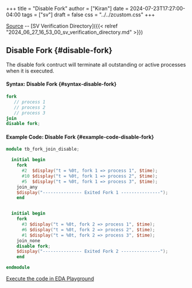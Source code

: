 +++
title = "Disable Fork"
author = ["Kiran"]
date = 2024-07-23T17:27:00-04:00
tags = ["sv"]
draft = false
css = "../../zcustom.css"
+++

[Source](https://github.com/24x7fpga/SystemVerilog_Verification/blob/main/sv_verification/fork_join_disable/tb_fork_join_disable.sv) -- [SV Verification Directory]({{< relref "2024_06_27_16_53_00_sv_verification_directory.md" >}})


## Disable Fork {#disable-fork}

The disable fork contruct will terminate all outstanding or active processes when it is executed.


#### Syntax: Disable Fork {#syntax-disable-fork}

```verilog
fork
   // process 1
   // process 2
   // process 3
join
disable fork;
```


#### Example Code: Disable Fork {#example-code-disable-fork}

```verilog
module tb_fork_join_disable;

  initial begin
    fork
      #2  $display("t = %0t, fork 1 => process 1", $time);
      #10 $display("t = %0t, fork 1 => process 2", $time);
      #5  $display("t = %0t, fork 1 => process 3", $time);
    join_any
    $display("--------------- Exited Fork 1 ---------------");
    end


  initial begin
    fork
      #3 $display("t = %0t, fork 2 => process 1", $time);
      #6 $display("t = %0t, fork 2 => process 2", $time);
      #1 $display("t = %0t, fork 2 => process 3", $time);
    join_none
    disable fork;
    $display("--------------- Exited Fork 2 ---------------");
    end

endmodule
```

[Execute the code in EDA Playground](https://www.edaplayground.com/x/JX_E)
